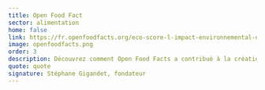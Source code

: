 ```yaml
---
title: Open Food Fact
sector: alimentation
home: false
link: https://fr.openfoodfacts.org/eco-score-l-impact-environnemental-des-produits-alimentaires
image: openfoodfacts.png
order: 3
description: Découvrez comment Open Food Facts a contribué à la création de l’ECO-SCORE grâce aux données d’Agribalyse
quote: quote
signature: Stéphane Gigandet, fondateur
---
```

